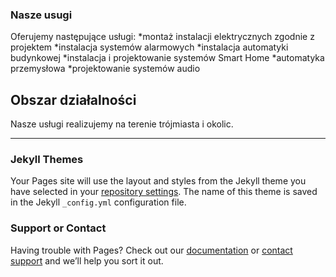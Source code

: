 ### Nasze usugi

Oferujemy następujące usługi:
*montaż instalacji elektrycznych zgodnie z projektem
*instalacja systemów alarmowych
*instalacja automatyki budynkowej
*instalacja i projektowanie systemów Smart Home
*automatyka przemysłowa
*projektowanie systemów audio

## Obszar działalności

Nasze usługi realizujemy na terenie trójmiasta i okolic.

-------------------------------------------------------------------------------------------------------

### Jekyll Themes

Your Pages site will use the layout and styles from the Jekyll theme you have selected in your [repository settings](https://github.com/magnetoField/TechnoElektro/settings). The name of this theme is saved in the Jekyll `_config.yml` configuration file.

### Support or Contact

Having trouble with Pages? Check out our [documentation](https://help.github.com/categories/github-pages-basics/) or [contact support](https://github.com/contact) and we’ll help you sort it out.
